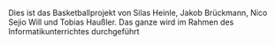Dies ist das Basketballprojekt von Silas Heinle, Jakob Brückmann, Nico Sejio Will und Tobias Haußler.
Das ganze wird im Rahmen des Informatikunterrichtes durchgeführt
